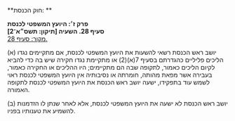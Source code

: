 **חוק הכנסת: **

**פרק ז׳: היועץ המשפטי לכנסת**  
**סעיף 28. השעיה [תיקון: תשס״א־2]**  
[מקור: סעיף 28. ](https://he.wikisource.org/wiki/חוק_הכנסת#סעיף_28)  

(א)
יושב ראש הכנסת רשאי להשעות את היועץ המשפטי לכנסת, אם מתקיימים נגדו הליכים פליליים כהגדרתם בסעיף 7(א)(2) או מתקיימת נגדו חקירה שיש בה כדי להביא לקיום הליכים כאמור, לתקופה שבה הם מתקיימים; היו ההליכים או החקירה כאמור, בעבירה אשר מפאת מהותה, חומרתה או נסיבותיה אין היועץ המשפטי לכנסת ראוי לשמש עוד בתפקידו, ישעה יושב ראש הכנסת את היועץ המשפטי לכנסת לתקופה האמורה.

(ב)
יושב ראש הכנסת לא ישעה את היועץ המשפטי לכנסת, אלא לאחר שנתן לו הזדמנות להשמיע את טענותיו בפניו. 